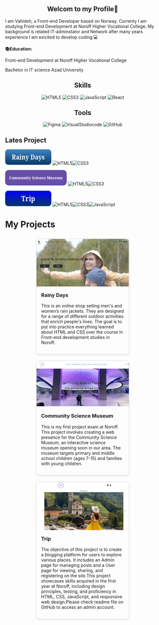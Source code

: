 <div align="center">
 
  ## Welcom to my Profile👋
</div>
 
I am Vahideh, a Front-end Developer based on Norway. Currenty I am studying Front-end Development at Noroff Higher Vocational College. My background is related IT-adminstator and Network after many years experience I am exicited to develop coding.💻
 

 __📚Education:__
 
Front-end Development at Noroff Higher Vocational College

Bachelor in IT science Azad University


<div align="center">

## Skills

![HTML5](https://img.shields.io/badge/html5-%23E34F26.svg?style=for-the-badge&logo=html5&logoColor=white)
![CSS3](https://img.shields.io/badge/css3-%231572B6.svg?style=for-the-badge&logo=css3&logoColor=white)
![JavaScript](https://img.shields.io/badge/javascript-%23323330.svg?style=for-the-badge&logo=javascript&logoColor=%23F7DF1E)
![React](https://img.shields.io/badge/react-%230D4FCE.svg?style=for-the-badge&logo=react&logoColor=white)
  
</div> 

<div align="center">

## Tools

![Figma](https://img.shields.io/badge/Figma-%23194FDB.svg?style=for-the-badge&logo=Figma&logoColor=white)
![VisualStudiocode](https://img.shields.io/badge/VisualStudiocode-%23323330.svg?style=for-the-badge&logo=VisualStudiocode&logoColor=%23194FDB)
![GitHub](https://img.shields.io/badge/github-%23DADDE0.svg?style=for-the-badge&logo=github&logoColor=black)

</div>

<div display="flex";">
 
 ## Lates Project
[<img src="https://github.com/VAbrishamii/VAbrishamii/blob/main/button_rainy-days.png" alt="Icon" width="150" height="50">](https://radiant-peony-d9480c.netlify.app/)  ![HTML5](https://img.shields.io/badge/html5-%23E34F26.svg?style=for-the-badge&logo=html5&logoColor=white)![CSS3](https://img.shields.io/badge/css3-%231572B6.svg?style=for-the-badge&logo=css3&logoColor=white)


[<img src="https://github.com/VAbrishamii/VAbrishamii/blob/main/button_community-science-museum.png" alt="Icon" width="200" height="50">](https://remarkable-sprinkles-138ea8.netlify.app/)  ![HTML5](https://img.shields.io/badge/html5-%23E34F26.svg?style=for-the-badge&logo=html5&logoColor=white)![CSS3](https://img.shields.io/badge/css3-%231572B6.svg?style=for-the-badge&logo=css3&logoColor=white)


[<img src="https://github.com/VAbrishamii/VAbrishamii/blob/main/button_trip.png" alt="Icon" width="150" height="50">](https://splendorous-sundae-6d65a8.netlify.app)   ![HTML5](https://img.shields.io/badge/html5-%23E34F26.svg?style=for-the-badge&logo=html5&logoColor=white)![CSS3](https://img.shields.io/badge/css3-%231572B6.svg?style=for-the-badge&logo=css3&logoColor=white)![JavaScript](https://img.shields.io/badge/javascript-%23323330.svg?style=for-the-badge&logo=javascript&logoColor=%23F7DF1E)


</div>

# My Projects

<div style="display: flex; flex-wrap: wrap; justify-content: space-around;">

<!-- Card 1 -->
<div style="border: 1px solid #ddd; border-radius: 8px; width: 300px; margin: 10px; box-shadow: 0 2px 4px rgba(0,0,0,0.1);">
  <a href="https://euphonious-sable-c9725c.netlify.app/" style="text-decoration: none; color: inherit;">
    <img src="https://github.com/VAbrishamii/VAbrishamii/blob/main/rainy%20days.png" alt="Project Image" style="width: 100%; border-top-left-radius: 8px; border-top-right-radius: 8px;">
    <div style="padding: 15px;">
      <h3 style="margin-top: 0;">Rainy Days</h3>
      <p>This is an online shop selling men's and women’s rain jackets. They are designed for a range of different outdoor activities that enrich people's lives. The goal is to put into practice everything learned about HTML and CSS over the course in Front-end development studies in Noroff.</p>
    </div>
  </a>
</div>

<!-- Card 2 -->
<div style="border: 1px solid #ddd; border-radius: 8px; width: 300px; margin: 10px; box-shadow: 0 2px 4px rgba(0,0,0,0.1);">
  <a href="https://remarkable-sprinkles-138ea8.netlify.app/" style="text-decoration: none; color: inherit;">
    <img src="https://github.com/VAbrishamii/VAbrishamii/blob/main/museum.png" alt="Project Image" style="width: 100%; border-top-left-radius: 8px; border-top-right-radius: 8px;">
    <div style="padding: 15px;">
      <h3 style="margin-top: 0;">Community Science Museum</h3>
      <p>This is my first project exam at Noroff. This project involves creating a web presence for the Community Science Museum, an interactive science museum opening soon in our area. The museum targets primary and middle school children (ages 7-15) and families with young children.</p>
    </div>
  </a>
</div>

<div style="border: 1px solid #ddd; border-radius: 8px; width: 300px; margin: 10px; box-shadow: 0 2px 4px rgba(0,0,0,0.1);">
  <a href="https://splendorous-sundae-6d65a8.netlify.app" style="text-decoration: none; color: inherit;">
    <img src="https://github.com/VAbrishamii/VAbrishamii/blob/main/blog%20posts.png" alt="Project Image" style="width: 100%; border-top-left-radius: 8px; border-top-right-radius: 8px;">
    <div style="padding: 15px;">
      <h3 style="margin-top: 0;">Trip</h3>
      <p>The objective of this project is to create a blogging platform for users to explore various places. It includes an Admin page for managing posts and a User page for viewing, sharing, and registering on the site.This project showcases skills acquired in the first year at Noroff, including design principles, testing, and proficiency in HTML, CSS, JavaScript, and responsive web design.Please check readme file on GitHub to access an admin account.</p>
    </div>
  </a>
</div>



</div>








         






